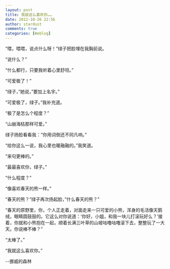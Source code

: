 ```yaml
---
layout: post
title: 我就这么喜欢你……
date: 2012-10-26 22:56
author: stardust
comments: true
categories: [Weblog]
---
```

“喂，喂喂，说点什么呀！”绿子把脸埋在我胸前说。

“说什么？”

“什么都行，只要我听着心里舒坦。”

“可爱极了！”

“绿子，”她说，”要加上名宇。”

“可爱极了，绿子。”我补充道。

“极了是怎么个程度？”

“山崩海枯那样可爱。”

绿子扬脸看看我：”你用词倒还不同凡响。”

“给你这么一说，我心里也暖融融的。”我笑道。

“来句更棒的。”

“最最喜欢你，绿子。”

“什么程度？”

“像喜欢春天的熊一样。”

“春天的熊？”绿子再次扬起脸，”什么春天的熊？”

“春天的原野里，你，个人正走着，对面走来一只可爱的小熊，浑身的毛活像天鹅绒，眼睛圆鼓鼓的。它这么对你说道：’你好，小姐，和我一块儿打滚玩好么？’接着，你就和小熊抱在一起，顺着长满三叶草的山坡咕噜咕噜滚下去，整整玩了一大天。你说棒不棒？”

“太棒了。”

“我就这么喜欢你。”

--挪威的森林

